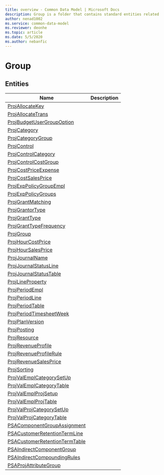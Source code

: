 ```yaml
---
title: overview - Common Data Model | Microsoft Docs
description: Group is a folder that contains standard entities related to the Common Data Model.
author: nenad1002
ms.service: common-data-model
ms.reviewer: deonhe
ms.topic: article
ms.date: 5/5/2020
ms.author: nebanfic
---
```


# Group


## Entities

|Name|Description|
|---|---|
|[ProjAllocateKey](ProjAllocateKey.md)||
|[ProjAllocateTrans](ProjAllocateTrans.md)||
|[ProjBudgetUserGroupOption](ProjBudgetUserGroupOption.md)||
|[ProjCategory](ProjCategory.md)||
|[ProjCategoryGroup](ProjCategoryGroup.md)||
|[ProjControl](ProjControl.md)||
|[ProjControlCategory](ProjControlCategory.md)||
|[ProjControlCostGroup](ProjControlCostGroup.md)||
|[ProjCostPriceExpense](ProjCostPriceExpense.md)||
|[ProjCostSalesPrice](ProjCostSalesPrice.md)||
|[ProjExpPolicyGroupEmpl](ProjExpPolicyGroupEmpl.md)||
|[ProjExpPolicyGroups](ProjExpPolicyGroups.md)||
|[ProjGrantMatching](ProjGrantMatching.md)||
|[ProjGrantorType](ProjGrantorType.md)||
|[ProjGrantType](ProjGrantType.md)||
|[ProjGrantTypeFrequency](ProjGrantTypeFrequency.md)||
|[ProjGroup](ProjGroup.md)||
|[ProjHourCostPrice](ProjHourCostPrice.md)||
|[ProjHourSalesPrice](ProjHourSalesPrice.md)||
|[ProjJournalName](ProjJournalName.md)||
|[ProjJournalStatusLine](ProjJournalStatusLine.md)||
|[ProjJournalStatusTable](ProjJournalStatusTable.md)||
|[ProjLineProperty](ProjLineProperty.md)||
|[ProjPeriodEmpl](ProjPeriodEmpl.md)||
|[ProjPeriodLine](ProjPeriodLine.md)||
|[ProjPeriodTable](ProjPeriodTable.md)||
|[ProjPeriodTimesheetWeek](ProjPeriodTimesheetWeek.md)||
|[ProjPlanVersion](ProjPlanVersion.md)||
|[ProjPosting](ProjPosting.md)||
|[ProjResource](ProjResource.md)||
|[ProjRevenueProfile](ProjRevenueProfile.md)||
|[ProjRevenueProfileRule](ProjRevenueProfileRule.md)||
|[ProjRevenueSalesPrice](ProjRevenueSalesPrice.md)||
|[ProjSorting](ProjSorting.md)||
|[ProjValEmplCategorySetUp](ProjValEmplCategorySetUp.md)||
|[ProjValEmplCategoryTable](ProjValEmplCategoryTable.md)||
|[ProjValEmplProjSetup](ProjValEmplProjSetup.md)||
|[ProjValEmplProjTable](ProjValEmplProjTable.md)||
|[ProjValProjCategorySetUp](ProjValProjCategorySetUp.md)||
|[ProjValProjCategoryTable](ProjValProjCategoryTable.md)||
|[PSAComponentGroupAssignment](PSAComponentGroupAssignment.md)||
|[PSACustomerRetentionTermLine](PSACustomerRetentionTermLine.md)||
|[PSACustomerRetentionTermTable](PSACustomerRetentionTermTable.md)||
|[PSAIndirectComponentGroup](PSAIndirectComponentGroup.md)||
|[PSAIndirectCompoundingRules](PSAIndirectCompoundingRules.md)||
|[PSAProjAttributeGroup](PSAProjAttributeGroup.md)||
